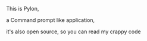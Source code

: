 This is Pylon,

a Command prompt like application,

it's also open source, so you can read my crappy code
